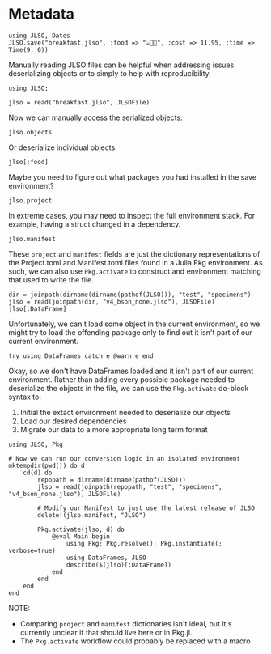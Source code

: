 # Metadata

```@setup metadata-example
using JLSO, Dates
JLSO.save("breakfast.jlso", :food => "☕️🥓🍳", :cost => 11.95, :time => Time(9, 0))
```

Manually reading JLSO files can be helpful when addressing issues deserializing objects or to simply to help with reproducibility.

```@example metadata-example
using JLSO;

jlso = read("breakfast.jlso", JLSOFile)
```

Now we can manually access the serialized objects:
```@example metadata-example
jlso.objects
```

Or deserialize individual objects:
```@example metadata-example
jlso[:food]
```

Maybe you need to figure out what packages you had installed in the save environment?
```@example metadata-example
jlso.project
```

In extreme cases, you may need to inspect the full environment stack.
For example, having a struct changed in a dependency.
```@example metadata-example
jlso.manifest
```

These `project` and `manifest` fields are just the dictionary representations of the Project.toml and Manifest.toml files found in a Julia Pkg environment.
As such, we can also use `Pkg.activate` to construct and environment matching that used to write the file.
```@example metadata-example
dir = joinpath(dirname(dirname(pathof(JLSO))), "test", "specimens")
jlso = read(joinpath(dir, "v4_bson_none.jlso"), JLSOFile)
jlso[:DataFrame]
```

Unfortunately, we can't load some object in the current environment, so we might try to load the offending package only to find out it isn't part of our current environment.
```@example metadata-example
try using DataFrames catch e @warn e end
```

Okay, so we don't have DataFrames loaded and it isn't part of our current environment.
Rather than adding every possible package needed to deserialize the objects in the file, we can use the `Pkg.activate` do-block syntax to:

1. Initial the extact environment needed to deserialize our objects
2. Load our desired dependencies
3. Migrate our data to a more appropriate long term format

```@repl metadata-example
using JLSO, Pkg

# Now we can run our conversion logic in an isolated environment
mktempdir(pwd()) do d
    cd(d) do
        repopath = dirname(dirname(pathof(JLSO)))
        jlso = read(joinpath(repopath, "test", "specimens", "v4_bson_none.jlso"), JLSOFile)

        # Modify our Manifest to just use the latest release of JLSO
        delete!(jlso.manifest, "JLSO")

        Pkg.activate(jlso, d) do
            @eval Main begin
                using Pkg; Pkg.resolve(); Pkg.instantiate(; verbose=true)
                using DataFrames, JLSO
                describe($(jlso)[:DataFrame])
            end
        end
    end
end
```


NOTE:
- Comparing `project` and `manifest` dictionaries isn't ideal, but it's currently unclear if that should live here or in Pkg.jl.
- The `Pkg.activate` workflow could probably be replaced with a macro
